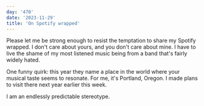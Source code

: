 ```yaml
---
day: '470'
date: '2023-11-29'
title: 'On Spotify wrapped'
---
```


Please let me be strong enough to resist the temptation to share my Spotify wrapped. I don't care about yours, and you don't care about mine. I have to live the shame of my most listened music being from a band that's fairly widely hated.

One funny quirk: this year they name a place in the world where your musical taste seems to resonate. For me, it's Portland, Oregon. I made plans to visit there next year earlier this week.

I am an endlessly predictable stereotype.
